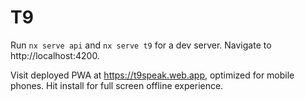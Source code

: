# T9

Run `nx serve api` and `nx serve t9` for a dev server. Navigate to http://localhost:4200.

Visit deployed PWA at https://t9speak.web.app, optimized for mobile phones.
Hit install for full screen offline experience.
